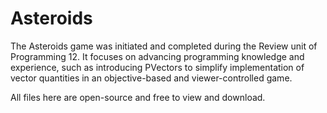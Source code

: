 # Asteroids
The Asteroids game was initiated and completed during the Review unit of Programming 12. It focuses on advancing programming knowledge and experience, such as introducing PVectors to simplify implementation of vector quantities in an objective-based and viewer-controlled game.

All files here are open-source and free to view and download.
